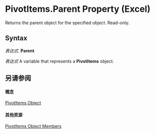 
# PivotItems.Parent Property (Excel)

Returns the parent object for the specified object. Read-only.


## Syntax

 _表达式_. **Parent**

 _表达式_ A variable that represents a **PivotItems** object.


## 另请参阅


#### 概念


[PivotItems Object](df47021a-2b06-fa10-5712-58956c7ffe07.md)
#### 其他资源


[PivotItems Object Members](http://msdn.microsoft.com/library/57d5cd8b-55ec-5188-dc8c-e6c97441c3a5%28Office.15%29.aspx)